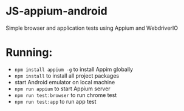# JS-appium-android
Simple browser and application tests using Appium and WebdriverIO

# Running:
- `npm install appium -g` to install Appim globally
- `npm install` to install all project packages
- start Android emulator on local machine
- `npm run appium` to start Appium server
- `npm run test:browser` to run chrome test
- `npm run test:app` to run app test
